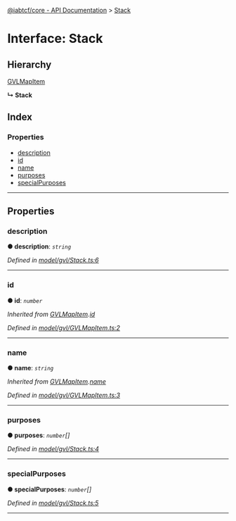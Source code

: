 [@iabtcf/core - API Documentation](../README.md) > [Stack](../interfaces/stack.md)

# Interface: Stack

## Hierarchy

 [GVLMapItem](gvlmapitem.md)

**↳ Stack**

## Index

### Properties

* [description](stack.md#description)
* [id](stack.md#id)
* [name](stack.md#name)
* [purposes](stack.md#purposes)
* [specialPurposes](stack.md#specialpurposes)

---

## Properties

<a id="description"></a>

###  description

**● description**: *`string`*

*Defined in [model/gvl/Stack.ts:6](https://github.com/chrispaterson/iabtcf-es/blob/0ed9ac2/modules/core/src/model/gvl/Stack.ts#L6)*

___
<a id="id"></a>

###  id

**● id**: *`number`*

*Inherited from [GVLMapItem](gvlmapitem.md).[id](gvlmapitem.md#id)*

*Defined in [model/gvl/GVLMapItem.ts:2](https://github.com/chrispaterson/iabtcf-es/blob/0ed9ac2/modules/core/src/model/gvl/GVLMapItem.ts#L2)*

___
<a id="name"></a>

###  name

**● name**: *`string`*

*Inherited from [GVLMapItem](gvlmapitem.md).[name](gvlmapitem.md#name)*

*Defined in [model/gvl/GVLMapItem.ts:3](https://github.com/chrispaterson/iabtcf-es/blob/0ed9ac2/modules/core/src/model/gvl/GVLMapItem.ts#L3)*

___
<a id="purposes"></a>

###  purposes

**● purposes**: *`number`[]*

*Defined in [model/gvl/Stack.ts:4](https://github.com/chrispaterson/iabtcf-es/blob/0ed9ac2/modules/core/src/model/gvl/Stack.ts#L4)*

___
<a id="specialpurposes"></a>

###  specialPurposes

**● specialPurposes**: *`number`[]*

*Defined in [model/gvl/Stack.ts:5](https://github.com/chrispaterson/iabtcf-es/blob/0ed9ac2/modules/core/src/model/gvl/Stack.ts#L5)*

___

